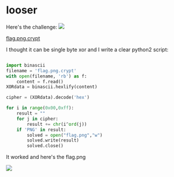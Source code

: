 # looser
Here's the challenge:
![](https://raw.githubusercontent.com/ozancetin/CTF-Writeups/master/2018/Securinets%20CTF%20Quals%202018/looser/1.png)

[flag.png.crypt](https://github.com/ozancetin/CTF-Writeups/blob/master/2018/Securinets%20CTF%20Quals%202018/looser/flag.png.crypt?raw=true)

I thought it can be single byte xor and I write a clear python2 script:

```python

import binascii
filename = 'flag.png.crypt'
with open(filename, 'rb') as f:
    content = f.read()
XORdata = binascii.hexlify(content)

cipher = (XORdata).decode('hex')

for i in range(0x00,0xff):
	result = ""
	for j in cipher:
		result += chr(i^ord(j))
	if 'PNG' in result:
		solved = open("flag.png","w")
		solved.write(result)
		solved.close()
```

It worked and here's the flag.png

![](https://raw.githubusercontent.com/ozancetin/CTF-Writeups/master/2018/Securinets%20CTF%20Quals%202018/looser/flag.png)
